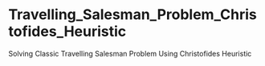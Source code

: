 # Travelling_Salesman_Problem_Christofides_Heuristic
 Solving Classic Travelling Salesman Problem Using Christofides Heuristic
